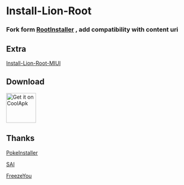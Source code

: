 # Install-Lion-Root

### Fork form [RootInstaller](https://gitee.com/Bave/RootInstaller) , add compatibility with content uri

## Extra
[Install-Lion-Root-MIUI](https://github.com/dadaewq/Install-Lion-Root/tree/replaceMIUI)

## Download
[<img src="https://www.coolapk.com/static/images/header-logo.png"
     alt="Get it on CoolApk"
     height="80">](https://www.coolapk.com/apk/com.modosa.rootinstaller)


## Thanks


[PokeInstaller](https://github.com/bavelee/PokeInstaller)  

[SAI](https://github.com/Aefyr/SAI)  

[FreezeYou](https://github.com/Playhi/FreezeYou)

